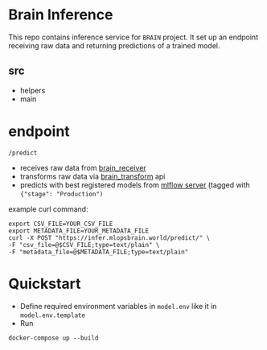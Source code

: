 # Brain Inference
This repo contains inference service for `BRAIN` project. It set up an endpoint receiving raw data and returning predictions of a trained model. 

## src
- helpers
- main

# endpoint
`/predict`

* receives raw data from [brain_receiver](https://code.fbi.h-da.de/mlops-brain/brain_receiver)
* transforms raw data via [brain_transform](https://code.fbi.h-da.de/mlops-brain/brain_transform) api 
* predicts with best registered models from [mlflow server](https://mlflow.mlopsbrain.world) (tagged with `{"stage": "Production")`

example curl command:
```
export CSV_FILE=YOUR_CSV_FILE
export METADATA_FILE=YOUR_METADATA_FILE
curl -X POST "https://infer.mlopsbrain.world/predict/" \
-F "csv_file=@$CSV_FILE;type=text/plain" \
-F "metadata_file=@$METADATA_FILE;type=text/plain"
```

# Quickstart
* Define required environment variables in `model.env` like it in `model.env.template`
* Run
```
docker-compose up --build
```